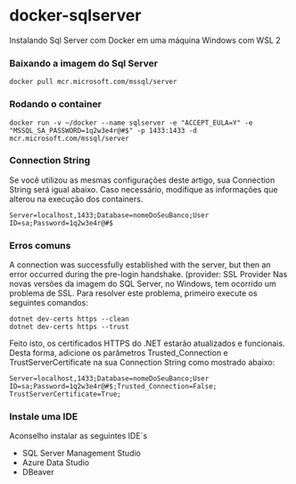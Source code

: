# docker-sqlserver
Instalando Sql Server com Docker em uma máquina Windows com WSL 2

### Baixando a imagem do Sql Server
```
docker pull mcr.microsoft.com/mssql/server
````

### Rodando o container
```
docker run -v ~/docker --name sqlserver -e "ACCEPT_EULA=Y" -e "MSSQL_SA_PASSWORD=1q2w3e4r@#$" -p 1433:1433 -d mcr.microsoft.com/mssql/server
```

### Connection String
Se você utilizou as mesmas configurações deste artigo, sua Connection String será igual abaixo. Caso necessário, modifique as informações que alterou na execução dos containers.
```
Server=localhost,1433;Database=nomeDoSeuBanco;User ID=sa;Password=1q2w3e4r@#$
```

### Erros comuns
A connection was successfully established with the server, but then an error occurred during the pre-login handshake. (provider: SSL Provider
Nas novas versões da imagem do SQL Server, no Windows, tem ocorrido um problema de SSL. Para resolver este problema, primeiro execute os seguintes comandos:
```
dotnet dev-certs https --clean
dotnet dev-certs https --trust
```
Feito isto, os certificados HTTPS do .NET estarão atualizados e funcionais. Desta forma, adicione os parâmetros Trusted_Connection e TrustServerCertificate na sua Connection String como mostrado abaixo:
```
Server=localhost,1433;Database=nomeDoSeuBanco;User ID=sa;Password=1q2w3e4r@#$;Trusted_Connection=False; TrustServerCertificate=True;
```

### Instale uma IDE
Aconselho instalar as seguintes IDE´s
- SQL Server Management Studio
- Azure Data Studio
- DBeaver

